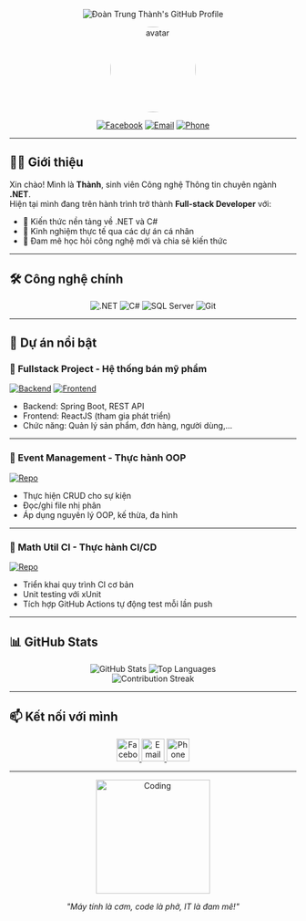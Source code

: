 <div align="center">
<p align="center">
  <img src="https://readme-typing-svg.herokuapp.com/?font=JetBrains+Mono&size=28&duration=3500&pause=800&color=38BDF8&background=FF000000&center=true&vCenter=true&width=600&height=80&lines=%F0%9F%91%8B+Ch%C3%A0o+m%E1%BB%ABng+%C4%91%E1%BA%BFn+v%E1%BB%9Bi+GitHub+c%E1%BB%A7a+m%C3%ACnh!;%F0%9F%A7%91%E2%80%8D%F0%9F%92%BB+%C4%90o%C3%A0n+Trung+Th%C3%A0nh+-+.NET+Developer;%F0%9F%8E%93+Sinh+vi%C3%AAn+CNTT+chuy%C3%AAn+ng%C3%A0nh+.NET" alt="Đoàn Trung Thành's GitHub Profile" />
</p>

  <p align="center">
    <img src="https://scontent.fdad3-3.fna.fbcdn.net/v/t39.30808-6/472718417_576310461864457_60899618235214486_n.jpg?_nc_cat=103&ccb=1-7&_nc_sid=6ee11a&_nc_eui2=AeFTNmFp4VzN1XOVApG_a91hAyb-3OG9HNwDJv7c4b0c3BaQxZoW00RLPYfs1zu7kXuiaK_51otb8-IHPHVzKWJR&_nc_ohc=prrcQhjcU4wQ7kNvwGKTcQP&_nc_oc=AdkSzI7F4QYMx-eutOO9fohtPq23r_a7x6pSctNcvGYf_9SJQ6_vcLxaTCTXbGbsHln9wNK2fkQ9C6fwFQVr4Div&_nc_zt=23&_nc_ht=scontent.fdad3-3.fna&_nc_gid=YtVDykyr89roJdOYyKH5Fw&oh=00_AfFiU1Ie5sw_zX6ycGXKJCIstFqJgSe6MMrJ_IxErQr6Dw&oe=6803F8B3" width="150" style="border-radius: 50%;" alt="avatar" />
  </p>

  [![Facebook](https://img.shields.io/badge/-Facebook-1877F2?style=for-the-badge&logo=facebook&logoColor=white)](https://www.facebook.com/trung.oan.thanh.504361)
  [![Email](https://img.shields.io/badge/-12b4thanh%40gmail.com-D14836?style=for-the-badge&logo=gmail&logoColor=white)](mailto:12b4thanh@gmail.com)
  [![Phone](https://img.shields.io/badge/-0966.340.303-25D366?style=for-the-badge&logo=whatsapp&logoColor=white)](tel:+84966340303)
</div>

---

## 👨‍💻 Giới thiệu

Xin chào! Mình là **Thành**, sinh viên Công nghệ Thông tin chuyên ngành **.NET**.  
Hiện tại mình đang trên hành trình trở thành **Full-stack Developer** với:

- 🔹 Kiến thức nền tảng về .NET và C#
- 🔹 Kinh nghiệm thực tế qua các dự án cá nhân
- 🔹 Đam mê học hỏi công nghệ mới và chia sẻ kiến thức

---

## 🛠 Công nghệ chính

<div align="center">

![.NET](https://img.shields.io/badge/.NET-512BD4?style=for-the-badge&logo=dotnet&logoColor=white)
![C#](https://img.shields.io/badge/C%23-239120?style=for-the-badge&logo=c-sharp&logoColor=white)
![SQL Server](https://img.shields.io/badge/SQL_Server-CC2927?style=for-the-badge&logo=microsoft-sql-server&logoColor=white)
![Git](https://img.shields.io/badge/Git-F05032?style=for-the-badge&logo=git&logoColor=white)

</div>

---

## 🌟 Dự án nổi bật

### 🚀 Fullstack Project - Hệ thống bán mỹ phẩm

[![Backend](https://img.shields.io/badge/-Backend-6DB33F?style=flat&logo=spring&logoColor=white)](https://github.com/erik-dev-8386/skincare-product-sales-system-be) 
[![Frontend](https://img.shields.io/badge/-Frontend-61DAFB?style=flat&logo=react&logoColor=white)](https://github.com/erik-dev-8386/skincare-product-sales-system-FE)

- Backend: Spring Boot, REST API
- Frontend: ReactJS (tham gia phát triển)
- Chức năng: Quản lý sản phẩm, đơn hàng, người dùng,...

---

### 📅 Event Management - Thực hành OOP

[![Repo](https://img.shields.io/badge/-Repository-181717?style=flat&logo=github&logoColor=white)](https://github.com/erik-dev-8386/event-management)

- Thực hiện CRUD cho sự kiện
- Đọc/ghi file nhị phân
- Áp dụng nguyên lý OOP, kế thừa, đa hình

---

### 🔄 Math Util CI - Thực hành CI/CD

[![Repo](https://img.shields.io/badge/-Repository-181717?style=flat&logo=github&logoColor=white)](https://github.com/erik-dev-8386/math-util-ci)

- Triển khai quy trình CI cơ bản
- Unit testing với xUnit
- Tích hợp GitHub Actions tự động test mỗi lần push

---

## 📊 GitHub Stats

<div align="center">

![GitHub Stats](https://github-readme-stats.vercel.app/api?username=erik-dev-8386&show_icons=true&theme=radical&hide_title=true)
![Top Languages](https://github-readme-stats.vercel.app/api/top-langs/?username=erik-dev-8386&layout=compact&theme=radical)
<br/>
<img src="https://github-readme-streak-stats.herokuapp.com/?user=erik-dev-8386&theme=radical&hide_border=true" alt="Contribution Streak" />

</div>

---

## 📫 Kết nối với mình

<div align="center">
  <a href="https://www.facebook.com/trung.oan.thanh.504361">
    <img src="https://img.icons8.com/fluency/48/000000/facebook.png" width="40" title="Facebook"/>
  </a>
  <a href="mailto:12b4thanh@gmail.com">
    <img src="https://img.icons8.com/color/48/000000/gmail.png" width="40" title="Email"/>
  </a>
  <a href="tel:+84966340303">
    <img src="https://img.icons8.com/color/48/000000/phone.png" width="40" title="Phone"/>
  </a>
</div>

---

<div align="center">
  <img src="https://media.giphy.com/media/Ln2dAW9oycjgmTpjX9/giphy.gif" width="200" alt="Coding"/>
  <p><i>"Máy tính là cơm, code là phở, IT là đam mê!"</i></p>
</div>

